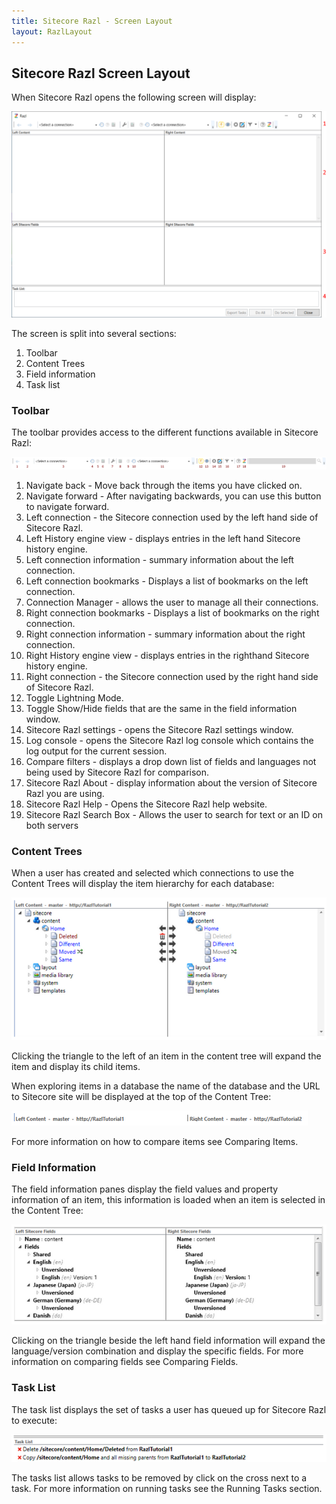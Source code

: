 ```yaml
---
title: Sitecore Razl - Screen Layout
layout: RazlLayout
---
```


## Sitecore Razl Screen Layout

When Sitecore Razl opens the following screen will display:

![](/Images/Razl-V4/screenlayout.png) 

The screen is split into several sections:

1. Toolbar
2. Content Trees
3. Field information
4. Task list

### Toolbar

The toolbar provides access to the different functions available in Sitecore Razl:

![](/Images/Razl-V4/toolbar.png) 

1. Navigate back - Move back through the items you have clicked on.
1. Navigate forward - After navigating backwards, you can use this button to navigate forward.
1. Left connection - the Sitecore connection used by the left hand side of Sitecore Razl.
1. Left History engine view - displays entries in the left hand Sitecore history engine.
1. Left connection information - summary information about the left connection.
1. Left connection bookmarks - Displays a list of bookmarks on the left connection.
1. Connection Manager - allows the user to manage all their connections.
1. Right connection bookmarks - Displays a list of bookmarks on the right connection.
1. Right connection information - summary information about the right connection.
1. Right History engine view -  displays entries in the righthand Sitecore history engine.
1. Right connection - the Sitecore connection used by the right hand side of Sitecore Razl.
1. Toggle Lightning Mode.
1. Toggle Show/Hide fields that are the same in the field information window.
1. Sitecore Razl settings - opens the Sitecore Razl settings window.
1. Log console - opens the Sitecore Razl log console which contains the log output for the current session.
1. Compare filters - displays a drop down list of fields and languages not being used by Sitecore Razl for comparison.
1. Sitecore Razl About - display information about the version of Sitecore Razl you are using.
1. Sitecore Razl Help - Opens the Sitecore Razl help website.
1. Sitecore Razl Search Box - Allows the user to search for text or an ID on both servers
 
### Content Trees

When a user has created and selected which connections to use the Content Trees will display the item hierarchy for each database:

![](/Images/Razl/contenttree.PNG) 

Clicking the triangle to the left of an item in the content tree will expand the item and display its child items. 

When exploring items in a database the name of the database and the URL to Sitecore site will be displayed at the top of the Content Tree:


![](/Images/Razl/connectionsummary.PNG) 

For more information on how to compare items see Comparing Items.

### Field Information

The field information panes display the field values and property information of an item, this information is loaded when an item is selected in the Content Tree:

![](/Images/Razl/fields.PNG) 

Clicking on the triangle beside the left hand field information will expand the language/version combination and display the specific fields. For  more information on comparing fields see Comparing Fields.

### Task List

The task list displays the set of tasks a user has queued up for Sitecore Razl to execute: 

![](/Images/Razl/tasks.PNG) 

The tasks list allows tasks to be removed by click on the cross next to a task. For more information on running tasks see the Running Tasks section.